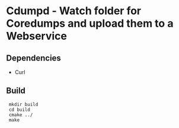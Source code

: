 # Cdumpd - Watch folder for Coredumps and upload them to a Webservice

## Dependencies
 * Curl

## Build
```
 mkdir build
 cd build
 cmake ../
 make
```
